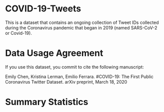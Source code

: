 # COVID-19-Tweets
This is a dataset that contains an ongoing collection of Tweet IDs collected during the Coronavirus pandemic that began in 2019 (named SARS-CoV-2 or Covid-19).



# Data Usage Agreement
If you use this dataset, you commit to cite the following manuscript:

Emily Chen, Kristina Lerman, Emilio Ferrara. #COVID-19: The First Public Coronavirus Twitter Dataset. arXiv preprint, March 18, 2020

# Summary Statistics

